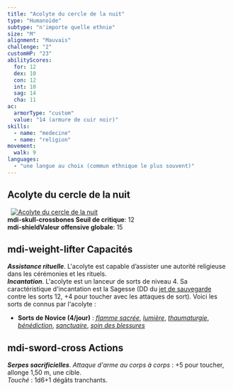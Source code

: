 ```yaml
---
title: "Acolyte du cercle de la nuit"
type: "Humanoïde"
subtype: "n'importe quelle ethnie"
size: "M"
alignment: "Mauvais"
challenge: "2"
customHP: "23"
abilityScores:
  for: 12
  dex: 10
  con: 12
  int: 10
  sag: 14
  cha: 11
ac:
  armorType: "custom"
  value: "14 (armure de cuir noir)"
skills:
  - name: "medecine"
  - name: "religion"
movement:
  walk: 9
languages:
  - "une langue au choix (commun ethnique le plus souvent)"
---
```

## Acolyte du cercle de la nuit
&nbsp;
[![Acolyte du cercle de la nuit](https://www.douaratil.fr/illustrations/humanoide/acolyteducercledelanuit300.jpeg)](https://www.douaratil.fr/illustrations/humanoide/acolyteducercledelanuit.jpeg)  
**<v-icon>mdi-skull-crossbones</v-icon> Seuil de critique**: 12      
**<v-icon>mdi-shield</v-icon>Valeur offensive globale**: 15   
## <v-icon>mdi-weight-lifter</v-icon> Capacités
_**Assistance rituelle**_. L'acolyte est capable d’assister une autorité religieuse dans les cérémonies et les rituels.  
_**Incantation**_. L'acolyte est un lanceur de sorts de niveau 4. Sa caractéristique d'incantation est la Sagesse (DD du [jet de sauvegarde](/utiliser-les-caracteristiques/#jets-de-sauvegarde) contre les sorts 12, +4 pour toucher avec les attaques de sort). Voici les sorts de connus par l'acolyte :
* **Sorts de Novice (4/jour)** : [_flamme sacrée_](/grimoire/flamme-sacree/), [_lumière_](/grimoire/lumiere/), [_thaumaturgie_](/grimoire/thaumaturgie/), [_bénédiction_](/grimoire/benediction/), [_sanctuaire_](/grimoire/sanctuaire/), [_soin des blessures_](/grimoire/soin-des-blessures/)

## <v-icon>mdi-sword-cross</v-icon> Actions
_**Serpes sacrificielles**_. _Attaque d'arme au corps à corps_ : +5 pour toucher, allonge 1,50 m, une cible.  
_Touché_ : 1d6+1 dégâts tranchants.  
